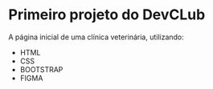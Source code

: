 # Primeiro projeto do DevCLub
A página inicial de uma clínica veterinária, utilizando:
- HTML
- CSS
- BOOTSTRAP
- FIGMA

